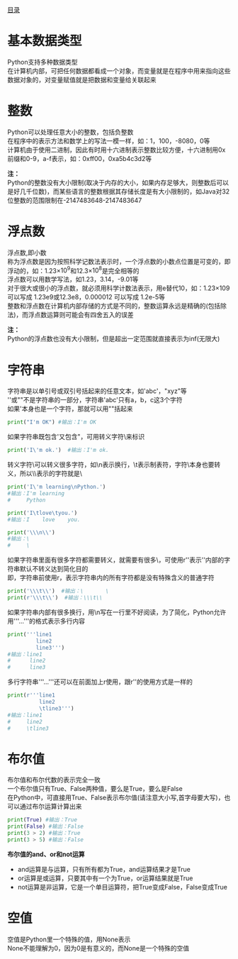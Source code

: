 [目录](../目录.md)

# 基本数据类型 #
Python支持多种数据类型\
在计算机内部，可把任何数据都看成一个对象，而变量就是在程序中用来指向这些数据对象的，对变量赋值就是把数据和变量给关联起来

 

# 整数 #
Python可以处理任意大小的整数，包括负整数\
在程序中的表示方法和数学上的写法一模一样，如：1，100，-8080，0等\
计算机由于使用二进制，因此有时用十六进制表示整数比较方便，十六进制用0x前缀和0-9，a-f表示，如：0xff00，0xa5b4c3d2等

**注：**\
Python的整数没有大小限制(取决于内存的大小，如果内存足够大，则整数后可以是好几千位数)，而某些语言的整数根据其存储长度是有大小限制的，如Java对32位整数的范围限制在-2147483648-2147483647


# 浮点数 #
浮点数,即小数\
称为浮点数是因为按照科学记数法表示时，一个浮点数的小数点位置是可变的，即浮动的，如：1.23×$10^9$和12.3×$10^8$是完全相等的\
浮点数可以用数学写法，如1.23，3.14，-9.01等\
对于很大或很小的浮点数，就必须用科学计数法表示，用e替代10，如：1.23×109 可以写成 1.23e9或12.3e8，0.000012 可以写成 1.2e-5等\
整数和浮点数在计算机内部存储的方式是不同的，整数运算永远是精确的(包括除法)，而浮点数运算则可能会有四舍五入的误差

**注：**\
Python的浮点数也没有大小限制，但是超出一定范围就直接表示为inf(无限大)


# 字符串 #
字符串是以单引号或双引号括起来的任意文本，如'abc'，"xyz"等\
''或""不是字符串的一部分，字符串'abc'只有a，b，c这3个字符\
如果'本身也是一个字符，那就可以用""括起来
```python
print("I'm OK") #输出：I'm OK
```

如果字符串既包含'又包含"，可用转义字符\来标识
```python
print('I\'m ok.')  #输出：I'm ok.
```

转义字符\可以转义很多字符，如\n表示换行，\t表示制表符，字符\本身也要转义，所以\\\\表示的字符就是\

```python
print('I\'m learning\nPython.')   
#输出：I'm learning
#     Python

print('I\tlove\tyou.')   
#输出：I    love    you.

print('\\\n\\')  
#输出：\
#     \
```
 

如果字符串里面有很多字符都需要转义，就需要有很多\，可使用r''表示''内部的字符串默认不转义达到简化目的\
即，字符串前使用r，表示字符串内的所有字符都是没有特殊含义的普通字符
```python
print('\\\t\\')  #输出：\       \
print(r'\\\t\\')  #输出：\\\t\\
```

如果字符串内部有很多换行，用\n写在一行里不好阅读，为了简化，Python允许用'''...'''的格式表示多行内容
```python
print('''line1
         line2
         line3''') 
#输出：line1
#      line2
#      line3
```

多行字符串'''...'''还可以在前面加上r使用，跟r''的使用方式是一样的
```python
print(r'''line1
          line2
          \tline3''') 
#输出：line1
#     line2
#     \tline3
```

# 布尔值 #
布尔值和布尔代数的表示完全一致\
一个布尔值只有True、False两种值，要么是True，要么是False\
在Python中，可直接用True、False表示布尔值(请注意大小写,首字母要大写)，也可以通过布尔运算计算出来
```python
print(True) #输出：True
print(False) #输出：False
print(3 > 2) #输出：True
print(3 > 5) #输出：False
```
**布尔值的and、or和not运算**
- and运算是与运算，只有所有都为True，and运算结果才是True
- or运算是或运算，只要其中有一个为True，or运算结果就是True
- not运算是非运算，它是一个单目运算符，把True变成False，False变成True

 

# 空值 #
空值是Python里一个特殊的值，用None表示\
None不能理解为0，因为0是有意义的，而None是一个特殊的空值
